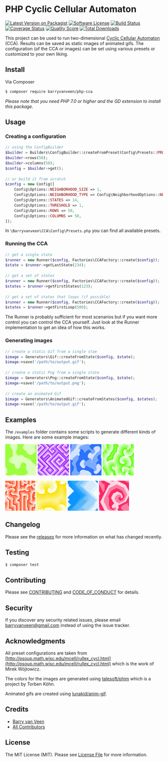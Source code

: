 # PHP Cyclic Cellular Automaton

[![Latest Version on Packagist][ico-version]][link-packagist]
[![Software License][ico-license]](LICENSE.md)
[![Build Status][ico-travis]][link-travis]
[![Coverage Status][ico-scrutinizer]][link-scrutinizer]
[![Quality Score][ico-code-quality]][link-code-quality]
[![Total Downloads][ico-downloads]][link-downloads]


This project can be used to run two-dimensional [Cyclic Cellular Automaton](https://en.wikipedia.org/wiki/Cyclic_cellular_automaton) (CCA). Results can be saved as static images of animated gifs.  The configuration (of the CCA or images) can be set using various presets or customized to your own liking. 

## Install

Via Composer

``` bash
$ composer require barryvanveen/php-cca
```

*Please note that you need PHP 7.0 or higher and the GD extension to install this package.*

## Usage

### Creating a configuration

``` php
// using the ConfigBuilder
$builder = Builders\ConfigBuilder::createFromPreset(Config\Presets::PRESET_CCA);
$builder->rows(50);
$builder->columns(50);
$config = $builder->get();
 
// or build it from scratch
$config = new Config([
    Config\Options::NEIGHBORHOOD_SIZE => 1,
    Config\Options::NEIGHBORHOOD_TYPE => Config\NeighborhoodOptions::NEIGHBORHOOD_TYPE_NEUMANN,
    Config\Options::STATES => 14,
    Config\Options::THRESHOLD => 1,
    Config\Options::ROWS => 50,
    Config\Options::COLUMNS => 50,
]);
```

In `\Barryvanveen\CCA\Config\Presets.php` you can find all available presets.

### Running the CCA 

```php
// get a single state
$runner = new Runner($config, Factories\CCAFactory::create($config));
$state = $runner->getLastState(234);
 
// get a set of states
$runner = new Runner($config, Factories\CCAFactory::create($config));
$states = $runner->getFirstStates(123);
 
// get a set of states that loops (if possible)
$runner = new Runner($config, Factories\CCAFactory::create($config));
$states = $runner->getFirstLoop(500);  
```

The Runner is probably sufficient for most scenarios but if you want more control you can control the CCA yourself. Just look at the Runner implementation to get an idea of how this works.

### Generating images

```php
// create a static Gif from a single stae
$image = Generators\Gif::createFromState($config, $state);
$image->save('/path/to/output.gif');
 
// create a static Png from a single state
$image = Generators\Png::createFromState($config, $state);
$image->save('/path/to/output.png');
 
// create an animated Gif
$image = Generators\AnimatedGif::createFromStates($config, $states);
$image->save('/path/to/output.gif');
```

## Examples

The `/examples` folder contains some scripts to generate different kinds of images. Here are some example images:

![static gif from amoeba preset](examples/output/green-amoeba.gif?raw=true "Amoeba preset")
![static gif from cca preset](examples/output/purple-cca.gif?raw=true "CCA preset")
![static gif from lavalamp preset](examples/output/blue-lavalamp.gif?raw=true "Lavalamp preset")
![static gif from cyclic spirals preset](examples/output/green-cyclic-spirals.gif?raw=true "Cyclic spirals preset")

![animated gif from squarish spirals preset](/examples/output/red-looping-squarish-spirals.gif?raw=true "Looping squarish spirals preset")
![animated looping gif from cyclic spirals preset](/examples/output/yellow-looping-cyclic-spirals.gif?raw=true "Looping cyclic spirals preset")
![animated looping gif from cca preset](/examples/output/blue-looping-cca.gif?raw=true "Looping CCA preset")
![animated looping gif from 313 preset](/examples/output/pink-looping-313.gif?raw=true "Looping 313 preset")

## Changelog

Please see the [releases](releases) for more information on what has changed recently.

## Testing

``` bash
$ composer test
```

## Contributing

Please see [CONTRIBUTING](CONTRIBUTING.md) and [CODE_OF_CONDUCT](CODE_OF_CONDUCT.md) for details.

## Security

If you discover any security related issues, please email barryvanveen@gmail.com instead of using the issue tracker.

## Acknowledgments

All preset configurations are taken from [http://psoup.math.wisc.edu/mcell/rullex_cycl.html](http://psoup.math.wisc.edu/mcell/rullex_cycl.html) which is the work of Mirek Wójtowicz.

The colors for the images are generated using [talesoft/phim](https://github.com/Talesoft/phim) which is a project by Torben Köhn.

Animated gifs are created using [lunakid/anim-gif](https://github.com/lunakid/AnimGif).

## Credits

- [Barry van Veen][link-author]
- [All Contributors][link-contributors]

## License

The MIT License (MIT). Please see [License File](LICENSE.md) for more information.

[ico-version]: https://img.shields.io/packagist/v/barryvanveen/php-cca.svg?style=flat-square
[ico-license]: https://img.shields.io/badge/license-MIT-brightgreen.svg?style=flat-square
[ico-travis]: https://img.shields.io/travis/barryvanveen/php-cca/master.svg?style=flat-square
[ico-scrutinizer]: https://img.shields.io/scrutinizer/coverage/g/barryvanveen/php-cca.svg?style=flat-square
[ico-code-quality]: https://img.shields.io/scrutinizer/g/barryvanveen/php-cca.svg?style=flat-square
[ico-downloads]: https://img.shields.io/packagist/dt/barryvanveen/php-cca.svg?style=flat-square

[link-packagist]: https://packagist.org/packages/barryvanveen/php-cca
[link-travis]: https://travis-ci.org/barryvanveen/php-cca
[link-scrutinizer]: https://scrutinizer-ci.com/g/barryvanveen/php-cca/code-structure
[link-code-quality]: https://scrutinizer-ci.com/g/barryvanveen/php-cca
[link-downloads]: https://packagist.org/packages/barryvanveen/php-cca
[link-author]: https://github.com/barryvanveen
[link-contributors]: ../../contributors
